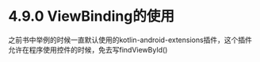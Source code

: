 # 4.9.0 ViewBinding的使用

之前书中举例的时候一直默认使用的kotlin-android-extensions插件，这个插件允许在程序使用控件的时候，免去写findViewById()
